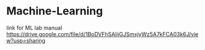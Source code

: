 # Machine-Learning
link for ML lab manual
https://drive.google.com/file/d/1BoDVFhSAlijGJSmxjyWz5A7kFCA03k6J/view?usp=sharing

